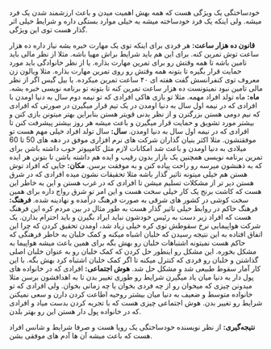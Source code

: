 خودساختگی یک ویژگی هست که همه بهش اهمیت میدن و باعث ارزشمند شدن یک فرد میشه. ولی اینکه یک فرد خودساخته میشه به خیلی موارد بستگی داره و شرایط خیلی اثر گذار هست توی این ویژگی. 

**قانون ده هزار ساعت:** هر فردی برای اینکه توی یک مهارت خبره بشه نیاز داره ده هزار ساعت توش تمرین کنه. برای این هم باید شرایط براش مهیا باشه. مثلا از نظر مالی باید تامین باشه تا همه وقتش رو برای تمرین مهارت بذاره. یا از نظر خانوادگی باید مورد حمایت قرار بگیره تا بتونه همه وقتش رو روی تمرین مهارت بذاره. مثلا ویالون زن معروف توی کنفرانسش گفت هفته ای ۴۰ ساعت تمرین میکرده. یا بیل گیس اگر از نظر مالی تامین نبود نمیتونست ده هزار ساعت تمرین کنه تا بتونه تو برنامه نویسی خبره بشه.
**ماه:** ماه تولد افراد مهمه. مثلا تو بازی هاکی افرادی که تو نیمه دوم سال به دنیا اومدن با افرادی که در نیمه اول سال به دنیا اومدن در یک تیم قرار میگیرن در صورتی که افرادی که نیم دومی هستن بزرگترن و از نظر بدنی قویتر هستن بنابراین بهتر میتونن بازی کنن و بیشتر مورد تشویق و حمایت قرار میگیرن و باعث میشه هر روز بیشتر پیشرفت کنن تا افرادی که در نیمه اول سال به دنیا اومدن.
**سال:** سال تولد افراد خیلی مهم هست تو موفقتشون. مثلا اکثر بنیان گذاران شرکت های نرم افزاری موفق در دهه های 50 تا 60 میلادی به دنیا اومدن و باعث شد امکانات لازم مثل کامپیوتر خوب داشته باشن برای تمرین برنامه نویسی همچنین یک بازار بدون رقیب و ایده هم داشته باشن تا بتونن هر ایده که به ذهنشون میرسه رو راحت پیاده کنن و به موفقت برسن.
**مکان:** جایی که افراد توش هستن هم خیلی میتونه تاثیر گذار باشه مثلا تحقیقات نشون میده افرادی که در شرق هستن دیر تر از مشکلات تسلیم میشن تا افرادی که در غرب هستن و این به خاطر این هست که کاشت برنج یک کار خیلی سخت هست و این امر تو شرق رواج داره برای همین سخت کوشی در کشور های شرقی به صورت فرهنگ درآمده و نهادینه شده. 
**فرهنگ:** فرهنگ حاکم در روابط خیلی تاثیر گذار هست به طور مثال در بین مردم کره این فرهنگ هست که افراد زیر دست به رئیس خودشون نباید ایراد بگیرن و باید احترام بذارن. یک شرکت هواپیمایی نرخ سقوطش توی کره خیلی زیاد شد، اومدن تحقیق کردن که چرا این اتفاق افتاده به این نتیجه رسیدن که خلبان اشباه میکنه و کمک خلبان به خاطر فرهنگی که حاکم هست نمیتونه اشتباهات خلبان رو بهش بگه برای همین باعث میشه هواپیما به مشکل بخوره. این مشکل رو اینطور حل کردن که کمک خلبان رو به عنوان خلبان اصلی گذاشتن و خلبان رو فردی که کنترل میکنه تا اگر کمک خلبان اشتباه کرد بهش بگه. با این کار آمار سقوط طبیعی شد و مشکل حل شد. 
**هوش اجتماعی:** افرادی که در خانواده های پول دار به دنیا میان یاد میگیرن شرایط رو طوری تغییر بدن تا به اهدافشون برسن مثلا میدونن چیزی که میخوان رو از چه فردی بخوان یا چه زمانی بخوان. ولی افرادی که تو خانواده متوسط و ضعیف به دنیا میان بیشتر روحیه اطاعت کردن دارن و سعی نمیکنن شرایط رو تغییر بدن. هوش اجتماعی چیزی هست که با تجربه کردن بدست میاد و افرادی که در خانواده پول دار هستن این رو بهتر بلدن.

**نتیجه‌گیری:** از نظر نویسنده خودساختگی یک رویا هست و صرفا شرایط و شانس افراد هست که باعث میشه آن ها آدم های موفقی بشن.
